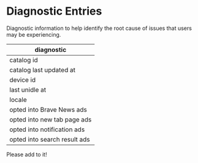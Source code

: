 # Diagnostic Entries

Diagnostic information to help identify the root cause of issues that users may be experiencing.

| diagnostic  |
|---|
| catalog id  |
| catalog last updated at  |
| device id  |
| last unidle at  |
| locale  |
| opted into Brave News ads  |
| opted into new tab page ads  |
| opted into notification ads  |
| opted into search result ads  |

Please add to it!

